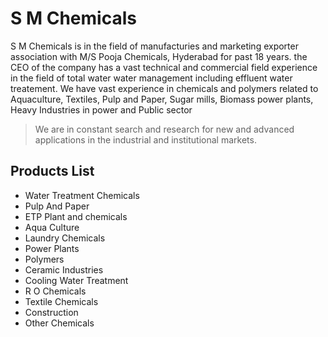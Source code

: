 # S M Chemicals

S M Chemicals is in the field of manufacturies and marketing exporter association with M/S Pooja Chemicals, Hyderabad for past 18 years. the CEO of the company has a vast technical and commercial field experience in the field of total water water management including effluent water treatement. We have vast experience in chemicals and polymers related to Aquaculture, Textiles, Pulp and Paper, Sugar mills, Biomass power plants, Heavy Industries in power and Public sector

> We are in constant search and research for new and advanced applications in the industrial and institutional markets.

## Products List

 - Water Treatment Chemicals
 - Pulp And Paper
 - ETP Plant and chemicals
 - Aqua Culture
 - Laundry Chemicals
 - Power Plants
 - Polymers
 - Ceramic Industries
 - Cooling Water Treatment
 - R O Chemicals
 - Textile Chemicals
 - Construction
 - Other Chemicals
